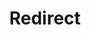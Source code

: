 ﻿---
layout: src/layouts/Redirect.astro
title: Redirect
redirect: /docs/octopus-rest-api/octopus.server.exe-command-line/create-instance
pubDate:  2023-01-01
navSearch: false
navSitemap: false
navMenu: false
---
